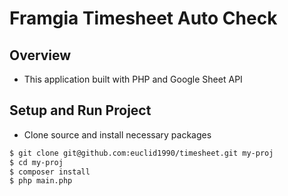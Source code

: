 # Framgia Timesheet Auto Check

## Overview
- This application built with PHP and Google Sheet API

## Setup and Run Project

- Clone source and install necessary packages

```bash
$ git clone git@github.com:euclid1990/timesheet.git my-proj
$ cd my-proj
$ composer install
$ php main.php
```